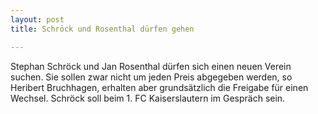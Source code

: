 ```yaml
---
layout: post
title: Schröck und Rosenthal dürfen gehen

---
```


Stephan Schröck und Jan Rosenthal dürfen sich einen neuen Verein suchen. Sie sollen zwar nicht um jeden Preis abgegeben werden, so Heribert Bruchhagen, erhalten aber grundsätzlich die Freigabe für einen Wechsel. Schröck soll beim 1. FC Kaiserslautern im Gespräch sein.



